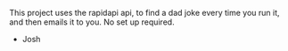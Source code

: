 This project uses the rapidapi api, to find a dad joke every time you run it, and then emails it to you.
No set up required.

- Josh
